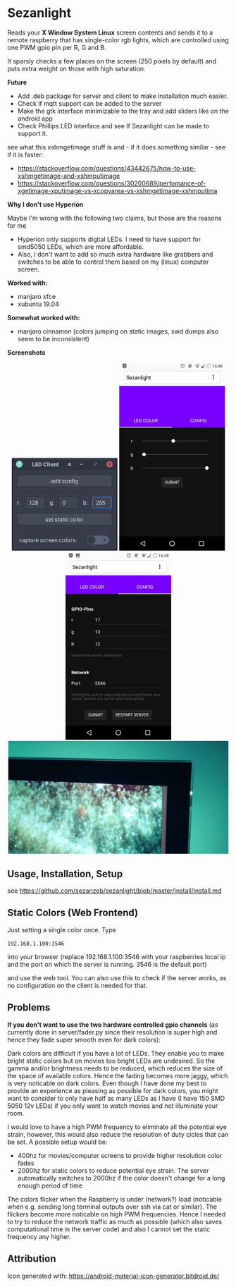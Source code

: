 # Sezanlight

Reads your **X Window System Linux** screen contents and sends it to a remote raspberry
that has single-color rgb lights, which are controlled using one PWM gpio pin per R, G and B.

It sparsly checks a few places on the screen (250 pixels by default) and puts extra weight
on those with high saturation.

**Future**

- Add .deb package for server and client to make installation much easier.
- Check if mqtt support can be added to the server
- Make the gtk interface minimizable to the tray and add sliders like on the android app
- Check Phillips LED interface and see If Sezanlight can be made to support it.

see what this xshmgetimage stuff is and - if it does something similar - see if it is faster:
- https://stackoverflow.com/questions/43442675/how-to-use-xshmgetimage-and-xshmputimage 
- https://stackoverflow.com/questions/30200689/perfomance-of-xgetimage-xputimage-vs-xcopyarea-vs-xshmgetimage-xshmputima


**Why I don't use Hyperion**

Maybe I'm wrong with the following two claims, but those are the reasons for me
- Hyperion only supports digital LEDs. I need to have support for smd5050 LEDs, which are more affordable.
- Also, I don't want to add so much extra hardware like grabbers and switches to be able to control
them based on my (linux) computer screen.

**Worked with:**
- manjaro xfce
- xubuntu 19.04

**Somewhat worked with:**
- manjaro cinnamon (colors jumping on static images, xwd dumps also seem to be inconsistent)

**Screenshots**

<p align="center">
  <img src="https://github.com/sezanzeb/sezanlight/blob/master/screenshots/gtk.png">
  <img width="240px" src="https://github.com/sezanzeb/sezanlight/blob/master/screenshots/web.jpg">
  <img width="240px" src="https://github.com/sezanzeb/sezanlight/blob/master/screenshots/web2.jpg">
  <img src="https://github.com/sezanzeb/sezanlight/blob/master/screenshots/photo.jpg">
</p>

## Usage, Installation, Setup

see https://github.com/sezanzeb/sezanlight/blob/master/install/install.md

## Static Colors (Web Frontend)

Just setting a single color once. Type

```
192.168.1.100:3546
```

into your browser (replace 192.168.1.100:3546 with your raspberries local ip and the port on which the server is running. 3546 is the default port)

and use the web tool. You can also use this to check if the server works, as no configuration on the client is needed for that.

## Problems

**If you don't want to use the two hardware controlled gpio channels** (as currently done in server/fader.py since their
resolution is super high and hence they fade super smooth even for dark colors):

Dark colors are difficult if you have a lot of LEDs. They enable you to make bright static
colors but on movies too bright LEDs are undesired. So the gamma and/or brightness needs to
be reduced, which reduces the size of the space of available colors. Hence the fading becomes
more jaggy, which is very noticable on dark colors. Even though I have done my best to provide
an experience as pleasing as possible for dark colors, you might want to consider to only have
half as many LEDs as I have (I have 150 SMD 5050 12v LEDs) if you only want to watch movies
and not illuminate your room.

I would love to have a high PWM frequency to eliminate all the potential eye strain, however, this would
also reduce the resolution of duty cicles that can be set. A possible setup would be:
- 400hz for movies/computer screens to provide higher resolution color fades
- 2000hz for static colors to reduce potential eye strain. The server automatically switches to 2000hz if the color doesn't change for a long enough period of time

The colors flicker when the Raspberry is under (network?) load (noticable when e.g. sending long terminal outputs over ssh via cat or similar). The flickers become more noticable on high PWM frequencies. Hence I needed to try to reduce the network traffic as much as possible (which also saves computational time in the server code) and also I cannot set the static frequency any higher.

## Attribution

Icon generated with: https://android-material-icon-generator.bitdroid.de/
